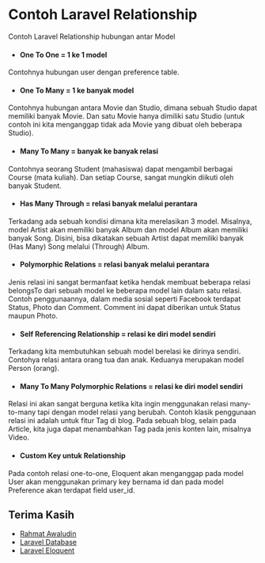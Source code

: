 # Contoh Laravel Relationship

Contoh Laravel Relationship hubungan antar Model

- #### One To One = 1 ke 1 model
Contohnya hubungan user dengan preference table.

- #### One To Many = 1 ke banyak model
Contohnya hubungan antara Movie dan Studio, dimana sebuah Studio dapat memiliki
banyak Movie. Dan satu Movie hanya dimiliki satu Studio (untuk contoh ini kita menganggap
tidak ada Movie yang dibuat oleh beberapa Studio).

- #### Many To Many = banyak ke banyak relasi
Contohnya seorang
Student (mahasiswa) dapat mengambil berbagai Course (mata kuliah). Dan setiap Course, sangat
mungkin diikuti oleh banyak Student.

- #### Has Many Through = relasi banyak melalui perantara
Terkadang ada sebuah kondisi dimana kita merelasikan 3 model. Misalnya, model Artist akan
memiliki banyak Album dan model Album akan memiliki banyak Song. Disini, bisa dikatakan sebuah Artist dapat memiliki banyak (Has Many) Song melalui (Through) Album.

- #### Polymorphic Relations = relasi banyak melalui perantara
Jenis relasi ini sangat bermanfaat ketika hendak membuat beberapa relasi belongsTo dari sebuah
model ke beberapa model lain dalam satu relasi. Contoh penggunaannya, dalam media sosial seperti
Facebook terdapat Status, Photo dan Comment. Comment ini dapat diberikan untuk Status maupun
Photo.

- #### Self Referencing Relationship = relasi ke diri model sendiri
Terkadang kita membutuhkan sebuah model berelasi ke dirinya sendiri. Contohya relasi antara
orang tua dan anak. Keduanya merupakan model Person (orang).

- #### Many To Many Polymorphic Relations = relasi ke diri model sendiri
Relasi ini akan sangat berguna ketika kita ingin menggunakan relasi many-to-many tapi dengan
model relasi yang berubah. Contoh klasik penggunaan relasi ini adalah untuk fitur Tag di blog.
Pada sebuah blog, selain pada Article, kita juga dapat menambahkan Tag pada jenis konten lain,
misalnya Video.

- #### Custom Key untuk Relationship
Pada contoh relasi one-to-one, Eloquent akan menganggap pada model User akan menggunakan primary key bernama id dan pada model
Preference akan terdapat field user_id.

## Terima Kasih

* [Rahmat Awaludin](https://github.com/rawaludin/)
* [Laravel Database](https://laravel.com/docs/5.4/database)
* [Laravel Eloquent](https://laravel.com/docs/5.4/eloquent)
